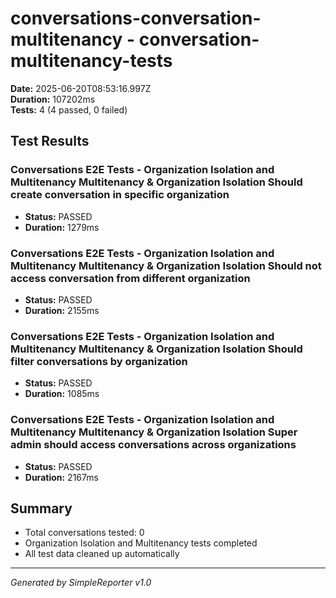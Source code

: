 # conversations-conversation-multitenancy - conversation-multitenancy-tests

**Date:** 2025-06-20T08:53:16.997Z  
**Duration:** 107202ms  
**Tests:** 4 (4 passed, 0 failed)

## Test Results


### Conversations E2E Tests - Organization Isolation and Multitenancy Multitenancy & Organization Isolation Should create conversation in specific organization
- **Status:** PASSED
- **Duration:** 1279ms



### Conversations E2E Tests - Organization Isolation and Multitenancy Multitenancy & Organization Isolation Should not access conversation from different organization
- **Status:** PASSED
- **Duration:** 2155ms



### Conversations E2E Tests - Organization Isolation and Multitenancy Multitenancy & Organization Isolation Should filter conversations by organization
- **Status:** PASSED
- **Duration:** 1085ms



### Conversations E2E Tests - Organization Isolation and Multitenancy Multitenancy & Organization Isolation Super admin should access conversations across organizations
- **Status:** PASSED
- **Duration:** 2167ms



## Summary

- Total conversations tested: 0
- Organization Isolation and Multitenancy tests completed
- All test data cleaned up automatically

---
*Generated by SimpleReporter v1.0*
